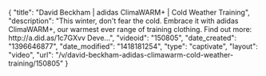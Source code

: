 {
    "title": "David Beckham | adidas ClimaWARM+ | Cold Weather Training",
    "description": "This winter, don't fear the cold. Embrace it with adidas ClimaWARM+, our warmest ever range of training clothing. Find out more: http:\/\/a.did.as\/1c7GXvv Deve...",
    "videoid": "150805",
    "date_created": "1396646877",
    "date_modified": "1418181254",
    "type": "captivate",
    "layout": "video",
    "url": "\/v\/david-beckham-adidas-climawarm-cold-weather-training\/150805"
}